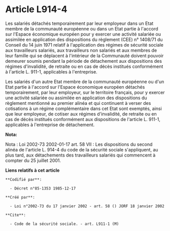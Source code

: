 # Article L914-4

Les salariés détachés temporairement par leur employeur dans un Etat membre de la communauté européenne ou dans un Etat
partie à l'accord sur l'Espace économique européen pour y exercer une activité salariée ou assimilée en application des
dispositions du règlement (CEE) n° 1408/71 du Conseil du 14 juin 1971 relatif à l'application des régimes de sécurité sociale
aux travailleurs salariés, aux travailleurs non salariés et aux membres de leur famille qui se déplacent à l'intérieur de la
Communauté doivent pouvoir demeurer soumis pendant la période de détachement aux dispositions des régimes d'invalidité, de
retraite ou en cas de décès institués conformément à l'article L. 911-1, applicables à l'entreprise.

Les salariés d'un autre Etat membre de la communauté européenne ou d'un Etat partie à l'accord sur l'Espace économique
européen détachés temporairement, par leur employeur, sur le territoire français, pour y exercer une activité salariée ou
assimilée en application des dispositions du règlement mentionné au premier alinéa et qui continuent à verser des cotisations
à un régime complémentaire dans cet Etat sont exemptés, ainsi que leur employeur, de cotiser aux régimes d'invalidité, de
retraite ou en cas de décès institués conformément aux dispositions de l'article L. 911-1, applicables à l'entreprise de
détachement.

**Nota:**

Nota : Loi 2002-73 2002-01-17 art. 58 VII : Les dispositions du second alinéa de l'article L. 914-4 du code de la sécurité
sociale s'appliquent, au plus tard, aux détachements des travailleurs salariés qui commencent à compter du 25 juillet 2001.

**Liens relatifs à cet article**

	**Codifié par**:

	  - Décret n°85-1353 1985-12-17

	**Créé par**:

	  - Loi n°2002-73 du 17 janvier 2002 - art. 58 () JORF 18 janvier 2002

	**Cite**:

	  - Code de la sécurité sociale. - art. L911-1 (M)
